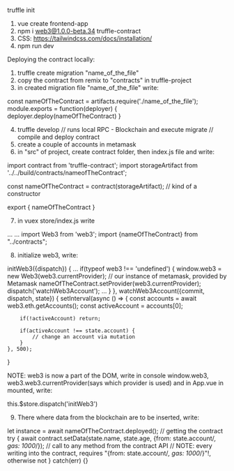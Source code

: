 truffle init
1. vue create frontend-app
2. npm i web3@1.0.0-beta.34 truffle-contract
3. CSS: https://tailwindcss.com/docs/installation/
4. npm run dev

Deploying the contract locally:
1. truffle create migration "name_of_the_file"
2. copy the contract from remix to "contracts" in truffle-project
3. in created migration file "name_of_the_file" write:

const nameOfTheContract = artifacts.require('./name_of_the_file');
module.exports = function(deployer) {
	deployer.deploy(nameOfTheContract)
}

4. truffle develop // runs local RPC - Blockchain
and execute migrate // compile and deploy contract
5. create a couple of accounts in metamask
6. in "src" of project, create contract folder, then index.js file and write:

import contract from 'truffle-contract';
import storageArtifact from '../../build/contracts/nameofTheContract';

const nameOfTheContract = contract(storageArtifact); // kind of a constructor

export {
	nameOfTheContract
}

7. in vuex store/index.js write

...
...
import Web3 from 'web3';
import {nameOfTheContract} from "../contracts";

8. initialize web3, write:

initWeb3({dispatch}) {
	...
		if(typeof web3 !== 'undefined') {
		window.web3 = new Web3(web3.currentProvider); // our instance of metamask, provided by Metamask
		nameOfTheContract.setProvider(web3.currentProvider);
		dispatch('watchWeb3Account');
		...
	}
},
watchWeb3Account({commit, dispatch, state}) {
	setInterval(async () => {
		const accounts = await web3.eth.getAccounts();
		const activeAccount = accounts[0];
		
		if(!activeAccount) return;
		
		if(activeAccount !== state.account) {
			// change an account via mutation
		}
	}, 500);
}

NOTE: web3 is now a part of the DOM, write in console window.web3, web3.web3.currentProvider(says which provider is used)
and in App.vue in mounted, write:

this.$store.dispatch('initWeb3')

9. There where data from the blockchain are to be inserted, write:

 let instance = await nameOfTheContract.deployed(); // getting the contract
 try {
	await contract.setData(state.name, state.age, {from: state.account/*, gas: 1000*/}); // call to any method from the contract API
	// NOTE: every writing into the contract, requires "{from: state.account/*, gas: 1000*/}"!, otherwise not
 } catch(err) {}
 

